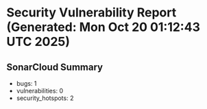# Security Vulnerability Report (Generated: Mon Oct 20 01:12:43 UTC 2025)


## SonarCloud Summary
* bugs: 1
* vulnerabilities: 0
* security_hotspots: 2

